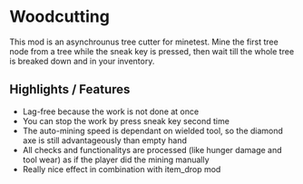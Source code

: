 # Woodcutting

This mod is an asynchrounus tree cutter for minetest. Mine the first tree node from a tree while the sneak key is pressed, then wait till the whole tree is breaked down and in your inventory.

## Highlights / Features
  - Lag-free because the work is not done at once
  - You can stop the work by press sneak key second time
  - The auto-mining speed is dependant on wielded tool, so the diamond axe is still advantageously than empty hand
  - All checks and functionalitys are processed (like hunger damage and tool wear) as if the player did the mining manually
  - Really nice effect in combination with item_drop mod
